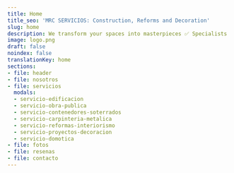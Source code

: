 ```yaml
---
title: Home
title_seo: 'MRC SERVICIOS: Construction, Reforms and Decoration'
slug: home
description: We transform your spaces into masterpieces ✅ Specialists in construction, reforms and decoration. Discover our customized solutions and global expertise. Contact us today!
image: logo.png
draft: false
noindex: false
translationKey: home
sections:
- file: header
- file: nosotros
- file: servicios
  modals:
  - servicio-edificacion
  - servicio-obra-publica
  - servicio-contenedores-soterrados
  - servicio-carpinteria-metalica
  - servicio-reformas-interiorismo
  - servicio-proyectos-decoracion
  - servicio-domotica
- file: fotos
- file: resenas
- file: contacto
---
```

